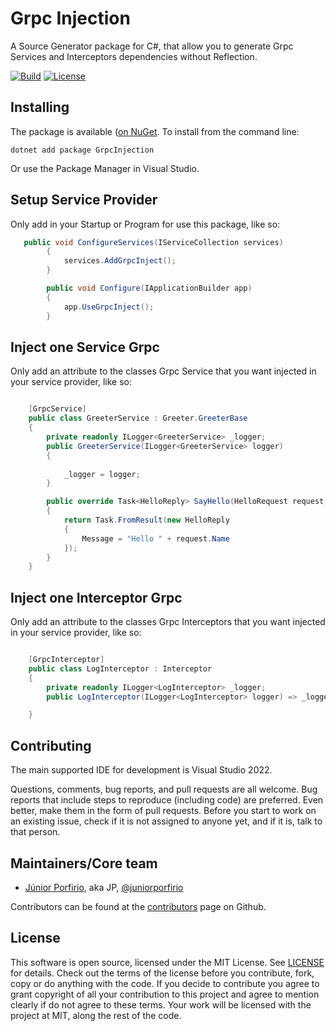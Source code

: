 # Grpc Injection
A Source Generator package for C#, that allow you to generate Grpc Services and Interceptors dependencies without Reflection.
<!-- [![Nuget count](https://img.shields.io/nuget/v/grpcinjection.svg)](https://www.nuget.org/packages/grpcinjection/) -->

[![Build](https://github.com/juniorporfirio/grpcinjection/actions/workflows/dotnet.yml/badge.svg)](https://github.com/juniorporfirio/grpcinjection/actions/workflows/dotnet.yml) [![License](https://img.shields.io/github/license/juniorporfirio/grpcinjection.svg)](https://github.com/juniorporfirio/grpcinjection/blob/master/LICENSE.txt)


## Installing
The package is available ([on NuGet](https://www.nuget.org/packages/grpcinjection).
To install from the command line:

```shell
dotnet add package GrpcInjection
```

Or use the Package Manager in Visual Studio.


## Setup Service Provider
Only add in your Startup or Program for use this package, like so:
```csharp
   public void ConfigureServices(IServiceCollection services)
        {
            services.AddGrpcInject();
        }

        public void Configure(IApplicationBuilder app)
        {
            app.UseGrpcInject();
        }
```

## Inject one Service Grpc
Only add an attribute to the classes Grpc Service that you want injected in your service provider, like so:

```csharp

    [GrpcService]
    public class GreeterService : Greeter.GreeterBase
    {
        private readonly ILogger<GreeterService> _logger;
        public GreeterService(ILogger<GreeterService> logger)
        {
            
            _logger = logger;
        }

        public override Task<HelloReply> SayHello(HelloRequest request, ServerCallContext context)
        {
            return Task.FromResult(new HelloReply
            {
                Message = "Hello " + request.Name
            });
        }
    }
```

## Inject one Interceptor Grpc
Only add an attribute to the classes Grpc Interceptors that you want injected in your service provider, like so:

```csharp

    [GrpcInterceptor]
    public class LogInterceptor : Interceptor
    {
        private readonly ILogger<LogInterceptor> _logger;
        public LogInterceptor(ILogger<LogInterceptor> logger) => _logger = logger;

    }
```
## Contributing

The main supported IDE for development is Visual Studio 2022.

Questions, comments, bug reports, and pull requests are all welcome.
Bug reports that include steps to reproduce (including code) are
preferred. Even better, make them in the form of pull requests.
Before you start to work on an existing issue, check if it is not assigned
to anyone yet, and if it is, talk to that person.

## Maintainers/Core team

-   [Júnior Porfirio](http://juniorporfirio.medium.com/), aka JP,
    [@juniorporfirio](https://twitter.com/juniorporfirio)

Contributors can be found at the [contributors](https://github.com/juniorporfirio/grpcinjection/graphs/contributors) page on Github.

## License

This software is open source, licensed under the MIT License.
See [LICENSE](https://github.com/juniorporfirio/grpcinjection/blob/master/LICENSE) for details.
Check out the terms of the license before you contribute, fork, copy or do anything
with the code. If you decide to contribute you agree to grant copyright of all your contribution to this project and agree to
mention clearly if do not agree to these terms. Your work will be licensed with the project at MIT, along the rest of the code.


 
